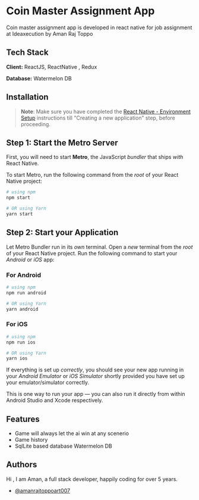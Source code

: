 
# Coin Master Assignment App

Coin master assignment app is developed in react native for job assignment at Ideaxecution by Aman Raj Toppo


## Tech Stack

**Client:** ReactJS, ReactNative , Redux 

**Database:** Watermelon DB


## Installation

>**Note**: Make sure you have completed the [React Native - Environment Setup](https://reactnative.dev/docs/environment-setup) instructions till "Creating a new application" step, before proceeding.

## Step 1: Start the Metro Server

First, you will need to start **Metro**, the JavaScript _bundler_ that ships _with_ React Native.

To start Metro, run the following command from the _root_ of your React Native project:

```bash
# using npm
npm start

# OR using Yarn
yarn start
```

## Step 2: Start your Application

Let Metro Bundler run in its _own_ terminal. Open a _new_ terminal from the _root_ of your React Native project. Run the following command to start your _Android_ or _iOS_ app:

### For Android

```bash
# using npm
npm run android

# OR using Yarn
yarn android
```

### For iOS

```bash
# using npm
npm run ios

# OR using Yarn
yarn ios
```

If everything is set up _correctly_, you should see your new app running in your _Android Emulator_ or _iOS Simulator_ shortly provided you have set up your emulator/simulator correctly.

This is one way to run your app — you can also run it directly from within Android Studio and Xcode respectively.




    
## Features

- Game will always let the ai win at any scenerio
- Game history
- SqlLite based database Watermelon DB 


## Authors
Hi , I am Aman, a full stack developer, happily coding for over 5 years.

- [@amanrajtoppoart007](https://github.com/amanrajtoppoart007)

